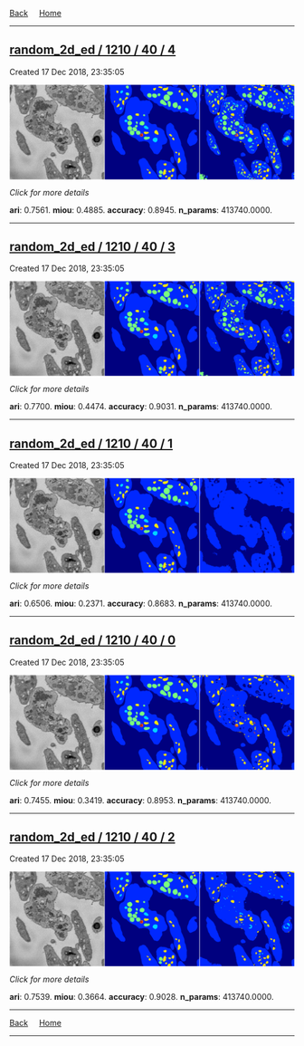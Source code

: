 
[Back](..)&nbsp;&nbsp;&nbsp;&nbsp;&nbsp;[Home](https://leapmanlab.github.io/snapshots)

---

<div class="summary"><a href="4"><h2>random_2d_ed / 1210 / 40 / 4</h2></a><p>Created 17 Dec 2018, 23:35:05
</p><a href="4"><img src="4/media/summary.png" align="center"></a><p>
<i>Click for more details</i>
</p></div>

**ari**: 0.7561. **miou**: 0.4885. **accuracy**: 0.8945. **n_params**: 413740.0000. 

---

<div class="summary"><a href="3"><h2>random_2d_ed / 1210 / 40 / 3</h2></a><p>Created 17 Dec 2018, 23:35:05
</p><a href="3"><img src="3/media/summary.png" align="center"></a><p>
<i>Click for more details</i>
</p></div>

**ari**: 0.7700. **miou**: 0.4474. **accuracy**: 0.9031. **n_params**: 413740.0000. 

---

<div class="summary"><a href="1"><h2>random_2d_ed / 1210 / 40 / 1</h2></a><p>Created 17 Dec 2018, 23:35:05
</p><a href="1"><img src="1/media/summary.png" align="center"></a><p>
<i>Click for more details</i>
</p></div>

**ari**: 0.6506. **miou**: 0.2371. **accuracy**: 0.8683. **n_params**: 413740.0000. 

---

<div class="summary"><a href="0"><h2>random_2d_ed / 1210 / 40 / 0</h2></a><p>Created 17 Dec 2018, 23:35:05
</p><a href="0"><img src="0/media/summary.png" align="center"></a><p>
<i>Click for more details</i>
</p></div>

**ari**: 0.7455. **miou**: 0.3419. **accuracy**: 0.8953. **n_params**: 413740.0000. 

---

<div class="summary"><a href="2"><h2>random_2d_ed / 1210 / 40 / 2</h2></a><p>Created 17 Dec 2018, 23:35:05
</p><a href="2"><img src="2/media/summary.png" align="center"></a><p>
<i>Click for more details</i>
</p></div>

**ari**: 0.7539. **miou**: 0.3664. **accuracy**: 0.9028. **n_params**: 413740.0000. 

---

[Back](..)&nbsp;&nbsp;&nbsp;&nbsp;&nbsp;[Home](https://leapmanlab.github.io/snapshots)

---